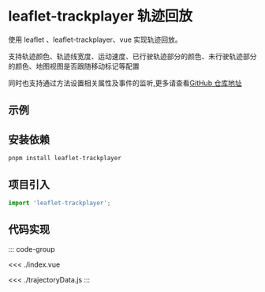 <script setup>
import demo from './index.vue';
</script>

# leaflet-trackplayer 轨迹回放

使用 leaflet 、leaflet-trackplayer、vue 实现轨迹回放。

支持轨迹颜色、轨迹线宽度、运动速度、已行驶轨迹部分的颜色、未行驶轨迹部分的颜色、地图视图是否跟随移动标记等配置

同时也支持通过方法设置相关属性及事件的监听,更多请查看[GitHub 仓库地址](https://github.com/weijun-lab/Leaflet.TrackPlayer/blob/master/README.zh-CN.md)

## 示例

<demo></demo>

## 安装依赖

```shell
pnpm install leaflet-trackplayer
```

## 项目引入

```js
import 'leaflet-trackplayer';
```

## 代码实现

::: code-group

<<< ./index.vue

<<< ./trajectoryData.js
:::

